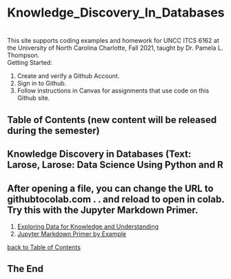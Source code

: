 # Knowledge_Discovery_In_Databases
# 
This site supports coding examples and homework for UNCC ITCS 6162 at the University of North Carolina Charlotte, Fall 2021, taught by Dr. Pamela L. Thompson.<br>
Getting Started:<br>
1.  Create and verify a Github Account.<br>
2.  Sign in to Github.<br>
3.  Follow instructions in Canvas for assignments that use code on this Github site.<br>

<a name="toc"></a>
## Table of Contents  (new content will be released during the semester)
## Knowledge Discovery in Databases (Text: Larose, Larose: Data Science Using Python and R<br>
## After opening a file, you can change the URL to githubtocolab.com  . . and reload to open in colab. Try this with the Jupyter Markdown Primer.
1. <a href="https://github.com/profunccdata/Knowledge_Discovery_In_Databases/blob/main/EDAIris.ipynb">Exploring Data for Knowledge and Understanding</a>
2. <a href="https://github.com/profunccdata/Knowledge_Discovery_In_Databases/blob/main/Jupyter_Markdown_Primer.ipynb">Jupyter Markdown Primer by Example</a>

[ back to Table of Contents](#toc)
<br>

## The End
